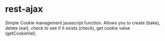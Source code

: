 # rest-ajax
Simple Cookie management javascript function.  Allows you to create (bake), delete (eat), check to see if it exists (check), get cookie value (getCookieVal);
